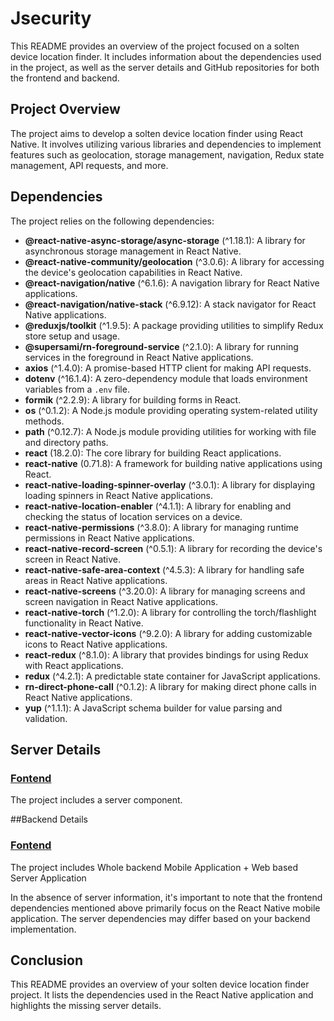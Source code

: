 # Jsecurity

This README provides an overview of the project focused on a solten device location finder. It includes information about the dependencies used in the project, as well as the server details and GitHub repositories for both the frontend and backend.

## Project Overview

The project aims to develop a solten device location finder using React Native. It involves utilizing various libraries and dependencies to implement features such as geolocation, storage management, navigation, Redux state management, API requests, and more.

## Dependencies

The project relies on the following dependencies:

- **@react-native-async-storage/async-storage** (^1.18.1): A library for asynchronous storage management in React Native.
- **@react-native-community/geolocation** (^3.0.6): A library for accessing the device's geolocation capabilities in React Native.
- **@react-navigation/native** (^6.1.6): A navigation library for React Native applications.
- **@react-navigation/native-stack** (^6.9.12): A stack navigator for React Native applications.
- **@reduxjs/toolkit** (^1.9.5): A package providing utilities to simplify Redux store setup and usage.
- **@supersami/rn-foreground-service** (^2.1.0): A library for running services in the foreground in React Native applications.
- **axios** (^1.4.0): A promise-based HTTP client for making API requests.
- **dotenv** (^16.1.4): A zero-dependency module that loads environment variables from a `.env` file.
- **formik** (^2.2.9): A library for building forms in React.
- **os** (^0.1.2): A Node.js module providing operating system-related utility methods.
- **path** (^0.12.7): A Node.js module providing utilities for working with file and directory paths.
- **react** (18.2.0): The core library for building React applications.
- **react-native** (0.71.8): A framework for building native applications using React.
- **react-native-loading-spinner-overlay** (^3.0.1): A library for displaying loading spinners in React Native applications.
- **react-native-location-enabler** (^4.1.1): A library for enabling and checking the status of location services on a device.
- **react-native-permissions** (^3.8.0): A library for managing runtime permissions in React Native applications.
- **react-native-record-screen** (^0.5.1): A library for recording the device's screen in React Native.
- **react-native-safe-area-context** (^4.5.3): A library for handling safe areas in React Native applications.
- **react-native-screens** (^3.20.0): A library for managing screens and screen navigation in React Native applications.
- **react-native-torch** (^1.2.0): A library for controlling the torch/flashlight functionality in React Native.
- **react-native-vector-icons** (^9.2.0): A library for adding customizable icons to React Native applications.
- **react-redux** (^8.1.0): A library that provides bindings for using Redux with React applications.
- **redux** (^4.2.1): A predictable state container for JavaScript applications.
- **rn-direct-phone-call** (^0.1.2): A library for making direct phone calls in React Native applications.
- **yup** (^1.1.1): A JavaScript schema builder for value parsing and validation.

## Server Details
### <a href='https://github.com/JASIM0021/Jsecurity_Server'>Fontend</a>
The project includes a server component.

##Backend Details
 ### <a href='https://github.com/JASIM0021/Jsecurity_Backend'>Fontend</a>
The project includes Whole backend Mobile Application + Web based Server Application 


In the absence of server information, it's important to note that the frontend dependencies mentioned above primarily focus on the React Native mobile application. The server dependencies may differ based on your backend implementation.

## Conclusion

This README provides an overview of your solten device location finder project. It lists the dependencies used in the React Native application and highlights the missing server details.
